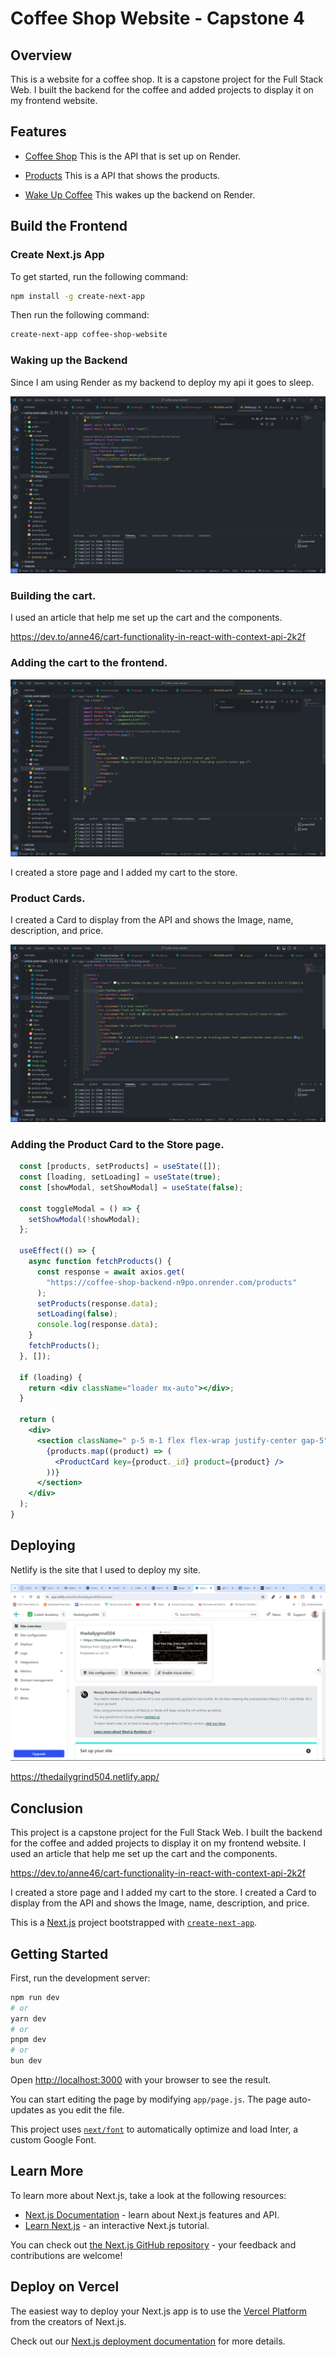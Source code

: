 # Coffee Shop Website - Capstone 4

## Overview

This is a website for a coffee shop. It is a capstone project for the Full Stack Web. I built the backend for the coffee and added projects to display it on my frontend website.

## Features

- [Coffee Shop](https://coffeeshop-nextjs-ten.vercel.app/) This is the API that is set up on Render.

- [Products](https://coffeeshop-nextjs-ten.vercel.app/products) This is a API that shows the products.

- [Wake Up Coffee](https://wakeup-coffee.vercel.app/) This wakes up the backend on Render.

## Build the Frontend

### Create Next.js App

To get started, run the following command:

```bash
npm install -g create-next-app
```

Then run the following command:

```bash
create-next-app coffee-shop-website
```

### Waking up the Backend

Since I am using Render as my backend to deploy my api it goes to sleep.

![alt text](image.png)

### Building the cart.

I used an article that help me set up the cart and the components.

https://dev.to/anne46/cart-functionality-in-react-with-context-api-2k2f

### Adding the cart to the frontend.

![alt text](image-1.png)

I created a store page and I added my cart to the store.

### Product Cards.

I created a Card to display from the API and shows the Image, name, description, and price.

![alt text](image-2.png)

### Adding the Product Card to the Store page.

```jsx
  const [products, setProducts] = useState([]);
  const [loading, setLoading] = useState(true);
  const [showModal, setShowModal] = useState(false);

  const toggleModal = () => {
    setShowModal(!showModal);
  };

  useEffect(() => {
    async function fetchProducts() {
      const response = await axios.get(
        "https://coffee-shop-backend-n9po.onrender.com/products"
      );
      setProducts(response.data);
      setLoading(false);
      console.log(response.data);
    }
    fetchProducts();
  }, []);

  if (loading) {
    return <div className="loader mx-auto"></div>;
  }

  return (
    <div>
      <section className=" p-5 m-1 flex flex-wrap justify-center gap-5">
        {products.map((product) => (
          <ProductCard key={product._id} product={product} />
        ))}
      </section>
    </div>
  );
}

```

## Deploying

Netlify is the site that I used to deploy my site.

![alt text](image-3.png)

https://thedailygrind504.netlify.app/

## Conclusion

This project is a capstone project for the Full Stack Web. I built the backend for the
coffee and added projects to display it on my frontend website. I used an article that
help me set up the cart and the components.

https://dev.to/anne46/cart-functionality-in-react-with-context-api-2k2f

I created a store page and I added my cart to the store. I created a Card to display
from the API and shows the Image, name, description, and price.

This is a [Next.js](https://nextjs.org/) project bootstrapped with [`create-next-app`](https://github.com/vercel/next.js/tree/canary/packages/create-next-app).

## Getting Started

First, run the development server:

```bash
npm run dev
# or
yarn dev
# or
pnpm dev
# or
bun dev
```

Open [http://localhost:3000](http://localhost:3000) with your browser to see the result.

You can start editing the page by modifying `app/page.js`. The page auto-updates as you edit the file.

This project uses [`next/font`](https://nextjs.org/docs/basic-features/font-optimization) to automatically optimize and load Inter, a custom Google Font.

## Learn More

To learn more about Next.js, take a look at the following resources:

- [Next.js Documentation](https://nextjs.org/docs) - learn about Next.js features and API.
- [Learn Next.js](https://nextjs.org/learn) - an interactive Next.js tutorial.

You can check out [the Next.js GitHub repository](https://github.com/vercel/next.js/) - your feedback and contributions are welcome!

## Deploy on Vercel

The easiest way to deploy your Next.js app is to use the [Vercel Platform](https://vercel.com/new?utm_medium=default-template&filter=next.js&utm_source=create-next-app&utm_campaign=create-next-app-readme) from the creators of Next.js.

Check out our [Next.js deployment documentation](https://nextjs.org/docs/deployment) for more details.
